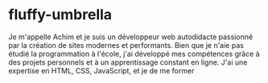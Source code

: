 # fluffy-umbrella
Je m'appelle Achim et je suis un développeur web autodidacte passionné par la création de sites modernes et performants. Bien que je n'aie pas étudié la programmation à l'école, j'ai développé mes compétences grâce à des projets personnels et à un apprentissage constant en ligne. J'ai une expertise en HTML, CSS, JavaScript, et je de me former

